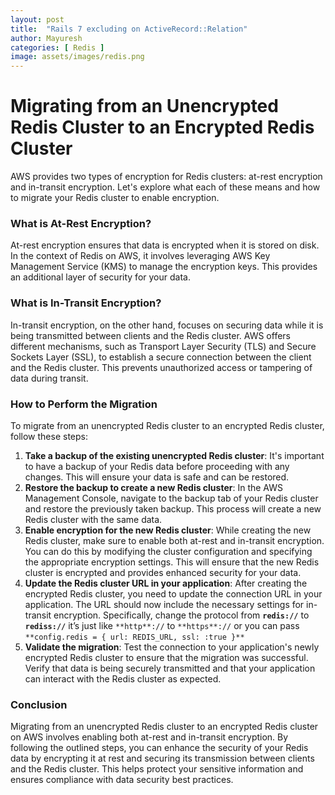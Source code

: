 ```yaml
---
layout: post
title:  "Rails 7 excluding on ActiveRecord::Relation"
author: Mayuresh
categories: [ Redis ]
image: assets/images/redis.png
---
```


# **Migrating from an Unencrypted Redis Cluster to an Encrypted Redis Cluster**

AWS provides two types of encryption for Redis clusters: at-rest encryption and in-transit encryption. Let's explore what each of these means and how to migrate your Redis cluster to enable encryption.

### **What is At-Rest Encryption?**

At-rest encryption ensures that data is encrypted when it is stored on disk. In the context of Redis on AWS, it involves leveraging AWS Key Management Service (KMS) to manage the encryption keys. This provides an additional layer of security for your data.

### **What is In-Transit Encryption?**

In-transit encryption, on the other hand, focuses on securing data while it is being transmitted between clients and the Redis cluster. AWS offers different mechanisms, such as Transport Layer Security (TLS) and Secure Sockets Layer (SSL), to establish a secure connection between the client and the Redis cluster. This prevents unauthorized access or tampering of data during transit.

### **How to Perform the Migration**

To migrate from an unencrypted Redis cluster to an encrypted Redis cluster, follow these steps:

1. **Take a backup of the existing unencrypted Redis cluster**: It's important to have a backup of your Redis data before proceeding with any changes. This will ensure your data is safe and can be restored.
2. **Restore the backup to create a new Redis cluster**: In the AWS Management Console, navigate to the backup tab of your Redis cluster and restore the previously taken backup. This process will create a new Redis cluster with the same data.
3. **Enable encryption for the new Redis cluster**: While creating the new Redis cluster, make sure to enable both at-rest and in-transit encryption. You can do this by modifying the cluster configuration and specifying the appropriate encryption settings. This will ensure that the new Redis cluster is encrypted and provides enhanced security for your data.
4. **Update the Redis cluster URL in your application**: After creating the encrypted Redis cluster, you need to update the connection URL in your application. The URL should now include the necessary settings for in-transit encryption. Specifically, change the protocol from **`redis://`** to **`rediss://`**  it’s just like `**http**://` to `**https**://` or you can pass `**config.redis = { url: REDIS_URL, ssl: :true }**`
5. **Validate the migration**: Test the connection to your application's newly encrypted Redis cluster to ensure that the migration was successful. Verify that data is being securely transmitted and that your application can interact with the Redis cluster as expected.

### **Conclusion**

Migrating from an unencrypted Redis cluster to an encrypted Redis cluster on AWS involves enabling both at-rest and in-transit encryption. By following the outlined steps, you can enhance the security of your Redis data by encrypting it at rest and securing its transmission between clients and the Redis cluster. This helps protect your sensitive information and ensures compliance with data security best practices.
